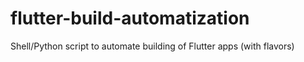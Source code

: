 # flutter-build-automatization
Shell/Python script to automate building of Flutter apps (with flavors)
